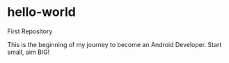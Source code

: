 # hello-world
First Repository


This is the beginning of my journey to become an Android Developer. Start small, aim BIG!
